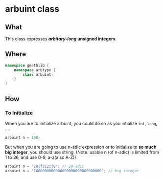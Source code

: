 # arbuint class

## What

This class expresses **_arbitary-long_ unsigned integers**.

## Where

```cpp
namespace gmathlib {
    namespace arbtype {
        class arbuint;
    }
}
```

## How

### To Initialize

When you are to initialize arbuint, you could do so as you intialize `int`, `long`, ....

```cpp
arbuint n = 100;
```

But when you are going to use n-adic expression or to initialize to **so much big integer**, you should use string. (Note: usable n (of n-adic) is limited from 1 to 36, and use 0-9, a-z(also A-Z))

```cpp
arbuint n = "20|f312ij8"; // 20-adic
arbuint n = "1000000000000000000000000000000"; // big integer
```
